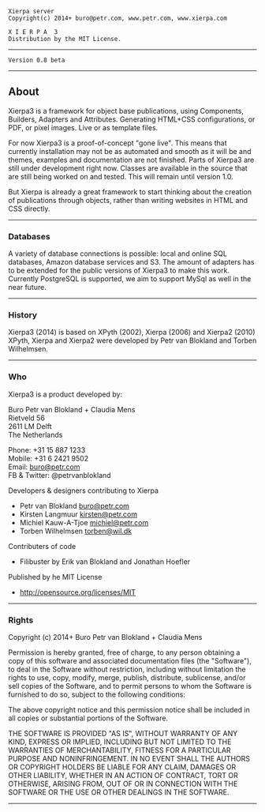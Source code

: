 
    Xierpa server
    Copyright(c) 2014+ buro@petr.com, www.petr.com, www.xierpa.com
   
    X I E R P A  3
    Distribution by the MIT License.

-----------------------------------------------------------------------------

    Version 0.8 beta

-----------------------------------------------------------------------------

## About

Xierpa3 is a framework for object base publications, using Components, Builders, 
Adapters and Attributes. Generating HTML+CSS configurations, or PDF, or pixel 
images. Live or as template files.

For now Xierpa3 is a proof-of-concept "gone live". This means that currently
installation may not be as automated and smooth as it will be and themes, examples
and documentation are not finished. Parts of Xierpa3 are still under development
right now. Classes are available in the source that are still being worked on and
tested. This will remain until version 1.0.

But Xierpa is already a great framework to start thinking about the creation of 
publications through objects, rather than writing websites in HTML and CSS directly. 

-----------------------------------------------------------------------------

### Databases

A variety of database connections is possible: local and online SQL databases,
Amazon database services and S3. The amount of adapters has to be extended for
the public versions of Xierpa3 to make this work. Currently PostgreSQL is supported,
we aim to support MySql as well in the near future.

-----------------------------------------------------------------------------

### History

Xierpa3 (2014) is based on XPyth (2002), Xierpa (2006) and Xierpa2 (2010)
XPyth, Xierpa and Xierpa2 were developed by Petr van Blokland and Torben Wilhelmsen.

-----------------------------------------------------------------------------

### Who

Xierpa3 is a product developed by:

Buro Petr van Blokland + Claudia Mens  
Rietveld 56  
2611 LM Delft  
The Netherlands  

Phone: +31 15 887 1233  
Mobile: +31 6 2421 9502  
Email: buro@petr.com  
FB & Twitter: @petrvanblokland  

Developers & designers contributing to Xierpa
 * Petr van Blokland buro@petr.com
 * Kirsten Langmuur kirsten@petr.com
 * Michiel Kauw-A-Tjoe michiel@petr.com
 * Torben Wilhelmsen torben@wil.dk

Contributers of code
 * Filibuster by Erik van Blokland and Jonathan Hoefler

Published by he MIT License
 * http://opensource.org/licenses/MIT

 -----------------------------------------------------------------------------

### Rights

Copyright (c) 2014+ Buro Petr van Blokland + Claudia Mens

Permission is hereby granted, free of charge, to any person obtaining a copy
of this software and associated documentation files (the "Software"), to deal
in the Software without restriction, including without limitation the rights
to use, copy, modify, merge, publish, distribute, sublicense, and/or sell
copies of the Software, and to permit persons to whom the Software is
furnished to do so, subject to the following conditions:

The above copyright notice and this permission notice shall be included in
all copies or substantial portions of the Software.

THE SOFTWARE IS PROVIDED "AS IS", WITHOUT WARRANTY OF ANY KIND, EXPRESS OR
IMPLIED, INCLUDING BUT NOT LIMITED TO THE WARRANTIES OF MERCHANTABILITY,
FITNESS FOR A PARTICULAR PURPOSE AND NONINFRINGEMENT. IN NO EVENT SHALL THE
AUTHORS OR COPYRIGHT HOLDERS BE LIABLE FOR ANY CLAIM, DAMAGES OR OTHER
LIABILITY, WHETHER IN AN ACTION OF CONTRACT, TORT OR OTHERWISE, ARISING FROM,
OUT OF OR IN CONNECTION WITH THE SOFTWARE OR THE USE OR OTHER DEALINGS IN
THE SOFTWARE.

 -----------------------------------------------------------------------------

